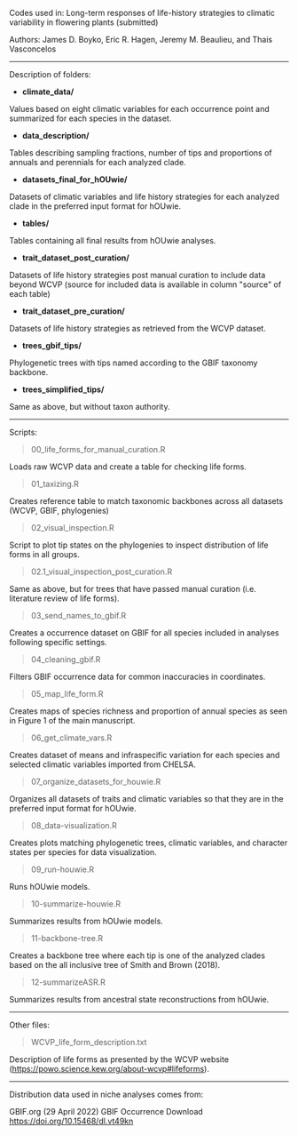 
Codes used in: Long-term responses of life-history strategies to climatic variability in flowering plants (submitted)

Authors:
James D. Boyko, Eric R. Hagen, Jeremy M. Beaulieu, and Thais Vasconcelos




----
Description of folders: 
 
- **climate_data/** 

Values based on eight climatic variables for each occurrence point and summarized for each species in the dataset.

- **data_description/** 

Tables describing sampling fractions, number of tips and proportions of annuals and perennials for each analyzed clade.

- **datasets_final_for_hOUwie/** 

Datasets of climatic variables and life history strategies for each analyzed clade in the preferred input format for hOUwie.

- **tables/** 

Tables containing all final results from hOUwie analyses.

- **trait_dataset_post_curation/** 

Datasets of life history strategies post manual curation to include data beyond WCVP (source for included data is available in column "source" of each table)

- **trait_dataset_pre_curation/** 

Datasets of life history strategies as retrieved from the WCVP dataset.

- **trees_gbif_tips/** 

Phylogenetic trees with tips named according to the GBIF taxonomy backbone.

- **trees_simplified_tips/** 

Same as above, but without taxon authority. 

----
Scripts:

> 00_life_forms_for_manual_curation.R

Loads raw WCVP data and create a table for checking life forms.

> 01_taxizing.R

Creates reference table to match taxonomic backbones across all datasets (WCVP, GBIF, phylogenies)

> 02_visual_inspection.R

Script to plot tip states on the phylogenies to inspect distribution of life forms in all groups.

> 02.1_visual_inspection_post_curation.R

Same as above, but for trees that have passed manual curation (i.e. literature review of life forms).

> 03_send_names_to_gbif.R

Creates a occurrence dataset on GBIF for all species included in analyses following specific settings.

> 04_cleaning_gbif.R

Filters GBIF occurrence data for common inaccuracies in coordinates.

> 05_map_life_form.R

Creates maps of species richness and proportion of annual species as seen in Figure 1 of the main manuscript.

> 06_get_climate_vars.R

Creates dataset of means and infraspecific variation for each species and selected climatic variables imported from CHELSA.

> 07_organize_datasets_for_houwie.R

Organizes all datasets of traits and climatic variables so that they are in the preferred input format for hOUwie.

> 08_data-visualization.R

Creates plots matching phylogenetic trees, climatic variables, and character states per species for data visualization. 

> 09_run-houwie.R

Runs hOUwie models.

> 10-summarize-houwie.R

Summarizes results from hOUwie models.

> 11-backbone-tree.R

Creates a backbone tree where each tip is one of the analyzed clades based on the all inclusive tree of Smith and Brown (2018).

> 12-summarizeASR.R

Summarizes results from ancestral state reconstructions from hOUwie.

----
Other files:

> WCVP_life_form_description.txt

Description of life forms as presented by the WCVP website (https://powo.science.kew.org/about-wcvp#lifeforms).

----
Distribution data used in niche analyses comes from:

GBIF.org (29 April 2022) GBIF Occurrence Download https://doi.org/10.15468/dl.vt49kn


